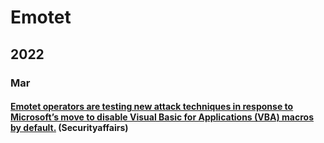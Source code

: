 # Emotet

## 2022

### Mar

#### [Emotet operators are testing new attack techniques in response to Microsoft’s move to disable Visual Basic for Applications (VBA) macros by default.](https://securityaffairs.co/wordpress/130739/cyber-crime/emotet-operators-test-new-techniques.html) (Securityaffairs)
